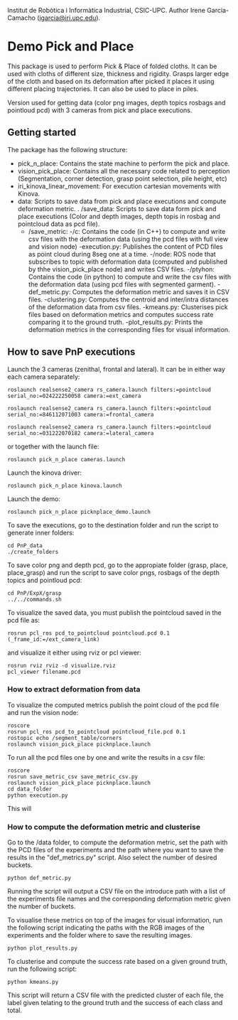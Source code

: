 Institut de Robòtica i Informàtica Industrial, CSIC-UPC.
Author Irene Garcia-Camacho (igarcia@iri.upc.edu).

# Demo Pick and Place

This package is used to perform Pick & Place of folded cloths. It can be used with cloths of different size, thickness and rigidity. Grasps larger edge of the cloth and based on its deformation after picked it places it using different placing trajectories. It can also be used to place in piles.

Version used for getting data (color png images, depth topics rosbags and pointloud pcd) with 3 cameras from pick and place executions.

## Getting started

The package has the following structure:

- pick_n_place: Contains the state machine to perform the pick and place.
- vision_pick_place: Contains all the necessary code related to perception (Segmentation, corner detection, grasp point selection, pile height, etc)
- iri_kinova_linear_movement: For execution cartesian movements with Kinova.
- data: Scripts to save data from pick and place executions and compute deformation metric.
    . /save_data: Scripts to save data form pick and place executions (Color and depth images, depth topis in rosbag and pointcloud data as pcd file).
    - /save_metric: 
        -/c: Contains the code (in C++) to compute and write csv files with the deformation data (using the pcd files with full view and vision node)
            -execution.py: Publishes the content of PCD files as point cloud during 8seg one at a time.
            -/node: ROS node that subscribes to topic with deformation data (computed and published by thhe vision_pick_place node) and writes CSV files.
        -/ptyhon: Contains the code (in python) to compute and write the csv files with the deformation data (using pcd files with segmented garment).
            -def_metric.py: Computes the deformation metric and saves it in CSV files.
            -clustering.py: Computes the centroid and inter/intra distances of the deformation data from csv files.
            -kmeans.py: Clusterises pick files based on deformation metrics and computes success rate comparing it to the ground truth.
            -plot_results.py: Prints the deformation metrics in the corresponding files for visual information.

<!--## How to execute PnP demo

First launch the camera node and robot driver, in this example the rs camera and kinova robot:
Launch the camera and the kortex driver:

``roslaunch pick_n_place camera_n_kinova.launch``

Launch the nodes corresponding to the demo (iri_kinova_linear_movement, pick_n_place and vision_pick_place):

``roslaunch pick_n_place picknplace_demo.launch``

This will launch the RVIZ to visualize the perception system and rqt reconfigure to control the demo, which includes the following variables:

The rqt_reconfigure includes the following variables:

- ***Start SM:***
  - **get_grasp_point**: Confirm the grasp point selected (pink point in RVIZ). 
  - **start**: Starts the state machine.
  - **go**: Continues with the placing execution after checking the deformation.
  - **stop**: Stops the state machine.
  - **close_gripper**: gripper closing parameter (1.0 is completely close)
- ***Configuration parameters***:
  - **handeye**: XYZ and RPY offsets for handeye transformation between camera and kinova base.
- ***Test pose parameters:***
  - **test**: Starts the state machine from initial state but for grasping the given position.
  - **frame_id**: Reference frame of the fiven position.
  - **grasp**: Grasping target pose for testing.
-->

## How to save PnP executions

Launch the 3 cameras (zenithal, frontal and lateral). It can be in either way each camera separately:

```
roslaunch realsense2_camera rs_camera.launch filters:=pointcloud serial_no:=024222250058 camera:=ext_camera

roslaunch realsense2_camera rs_camera.launch filters:=pointcloud serial_no:=846112071003 camera:=frontal_camera

roslaunch realsense2_camera rs_camera.launch filters:=pointcloud serial_no:=031222070182 camera:=lateral_camera
```

or together with the launch file:

``roslaunch pick_n_place cameras.launch``

Launch the kinova driver:

``roslaunch pick_n_place kinova.launch``

Launch the demo:

``roslaunch pick_n_place picknplace_demo.launch``


To save the executions, go to the destination folder and run the script to generate inner folders:

```
cd PnP_data
./create_folders
```

To save color png and depth pcd, go to the appropiate folder (grasp, place, place_grasp) and run the script to save color pngs, rosbags of the depth topics and pointloud pcd:

```
cd PnP/ExpX/grasp
../../commands.sh
```


To visualize the saved data, you must publish the pointcloud saved in the pcd file as:

``rosrun pcl_ros pcd_to_pointcloud pointcloud.pcd 0.1 (_frame_id:=/ext_camera_link)``

and visualize it either using rviz or pcl viewer:

```
rosrun rviz rviz -d visualize.rviz
pcl_viewer filename.pcd
```


### How to extract deformation from data

To visualize the computed metrics publish the point cloud of the pcd file and run the vision node:

```
roscore
rosrun pcl_ros pcd_to_pointcloud pointcloud_file.pcd 0.1
rostopic echo /segment_table/corners
roslaunch vision_pick_place picknplace.launch
```

To run all the pcd files one by one and write the results in a csv file:

```
roscore
rosrun save_metric_csv save_metric_csv.py
roslaunch vision_pick_place picknplace.launch
cd data_folder
python execution.py
```

This will

### How to compute the deformation metric and clusterise

Go to the /data folder, to compute the deformation metric, set the path with the PCD files of the experiments and the path where you want to save the results in the "def_metrics.py" script. Also select the number of desired buckets.

``python def_metric.py``

Running the script will output a CSV file on the introduce path with a list of the experiments file names and the corresponding deformation metric given the number of buckets.


To visualise these metrics on top of the images for visual information, run the following script indicating the paths with the RGB images of the experiments and the folder where to save the resulting images.

``python plot_results.py``


To clusterise and compute the success rate based on a given ground truth, run the following script:

``python kmeans.py``

This script will return a CSV file with the predicted cluster of each file, the label given telating to the ground truth and the success of each class and total.




